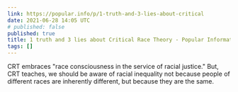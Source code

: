 ```yaml
---
link: https://popular.info/p/1-truth-and-3-lies-about-critical
date: 2021-06-28 14:05 UTC
# published: false
published: true
title: 1 truth and 3 lies about Critical Race Theory - Popular Information
tags: []
---
```


CRT embraces "race consciousness in the service of racial justice." But, CRT teaches, we should be aware of racial inequality not because people of different races are inherently different, but because they are the same.
